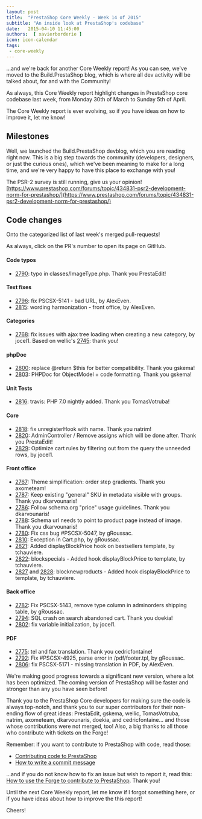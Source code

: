 ```yaml
---
layout: post
title:  "PrestaShop Core Weekly - Week 14 of 2015"
subtitle: "An inside look at PrestaShop's codebase"
date:   2015-04-10 11:45:00
authors:  [ xavierborderie ]
icon: icon-calendar
tags:
 - core-weekly
---
```


...and we're back for another Core Weekly report!
As you can see, we've moved to the Build.PrestaShop blog, which is where all dev activity will be talked about, for and with the Community!

As always, this Core Weekly report highlight changes in PrestaShop core codebase last week, from Monday 30th of March to Sunday 5th of April.

The Core Weekly report is ever evolving, so if you have ideas on how to improve it, let me know!

## Milestones

Well, we launched the Build.PrestaShop devblog, which you are reading right now. This is a big step towards the community (developers, designers, or just the curious ones), which we've been meaning to make for a long time, and we're very happy to have this place to exchange with you!

The PSR-2 survey is still running, give us your opinion! [https://www.prestashop.com/forums/topic/434831-psr2-development-norm-for-prestashop/](https://www.prestashop.com/forums/topic/434831-psr2-development-norm-for-prestashop/)

## Code changes

Onto the categorized list of last week's merged pull-requests!

As always, click on the PR's number to open its page on GitHub.

#### Code typos

 * [2790](https://github.com/PrestaShop/PrestaShop/pull/2790): typo in classes/ImageType.php. Thank you PrestaEdit!
 
#### Text fixes

 * [2796](https://github.com/PrestaShop/PrestaShop/pull/2796): fix PSCSX-5141 - bad URL, by AlexEven.
 * [2815](https://github.com/PrestaShop/PrestaShop/pull/2815): wording harmonization - front office, by AlexEven.
 
#### Categories

 * [2768](https://github.com/PrestaShop/PrestaShop/pull/2768): fix issues with ajax tree loading when creating a new category, by jocel1. Based on wellic's [2745](https://github.com/PrestaShop/PrestaShop/pull/2745): thank you!

#### phpDoc

 * [2800](https://github.com/PrestaShop/PrestaShop/pull/2800): replace @return $this for better compatibility. Thank you gskema!
 * [2803](https://github.com/PrestaShop/PrestaShop/pull/2803): PHPDoc for ObjectModel + code formatting. Thank you gskema!
 
#### Unit Tests

 * [2816](https://github.com/PrestaShop/PrestaShop/pull/2816): travis: PHP 7.0 nightly added. Thank you TomasVotruba!
 
#### Core

 * [2818](https://github.com/PrestaShop/PrestaShop/pull/2818): fix unregisterHook with name. Thank you natrim!
 * [2820](https://github.com/PrestaShop/PrestaShop/pull/2820): AdminController / Remove assigns which will be done after. Thank you PrestaEdit!
 * [2829](https://github.com/PrestaShop/PrestaShop/pull/2829): Optimize cart rules by filtering out from the query the unneeded rows, by jocel1.

#### Front office

 * [2767](https://github.com/PrestaShop/PrestaShop/pull/2767): Theme simplification: order step gradients. Thank you axometeam!
 * [2787](https://github.com/PrestaShop/PrestaShop/pull/2787): Keep existing "general" SKU in metadata visible with groups. Thank you dkarvounaris!
 * [2786](https://github.com/PrestaShop/PrestaShop/pull/2786): Follow schema.org "price" usage guidelines. Thank you dkarvounaris!
 * [2788](https://github.com/PrestaShop/PrestaShop/pull/2788): Schema url needs to point to product page instead of image. Thank you dkarvounaris!
 * [2780](https://github.com/PrestaShop/PrestaShop/pull/2780): Fix css bug #PSCSX-5047, by gRoussac.
 * [2810](https://github.com/PrestaShop/PrestaShop/pull/2810): Exception in Cart.php, by gRoussac.
 * [2821](https://github.com/PrestaShop/PrestaShop/pull/2821): Added displayBlockPrice hook on bestsellers template, by tchauviere.
 * [2822](https://github.com/PrestaShop/PrestaShop/pull/2822): blockspecials - Added hook displayBlockPrice to template, by tchauviere.
 * [2827](https://github.com/PrestaShop/PrestaShop/pull/2827) and [2828](https://github.com/PrestaShop/PrestaShop/pull/2828): blocknewproducts - Added hook displayBlockPrice to template, by tchauviere.
 
#### Back office

 * [2782](https://github.com/PrestaShop/PrestaShop/pull/2782): Fix PSCSX-5143, remove type column in adminorders shipping table, by gRoussac.
 * [2794](https://github.com/PrestaShop/PrestaShop/pull/2794): SQL crash on search abandoned cart. Thank you doekia!
 * [2802](https://github.com/PrestaShop/PrestaShop/pull/2802): fix variable initialization, by jocel1.
 
#### PDF

 * [2775](https://github.com/PrestaShop/PrestaShop/pull/2775): tel and fax translation. Thank you cedricfontaine!
 * [2792](https://github.com/PrestaShop/PrestaShop/pull/2792): Fix #PSCSX-4925, parse error in /pdf/footer.tpl, by gRoussac.
 * [2806](https://github.com/PrestaShop/PrestaShop/pull/2806): fix PSCSX-5171 - missing translation in PDF, by AlexEven.

 
We're making good progress towards a significant new version, where a lot has been optimized. The coming version of PrestaShop will be faster and stronger than any you have seen before!

Thank you to the PrestaShop Core developers for making sure the code is always top-notch, and thank you to our super contributors for their non-ending flow of great ideas: PrestaEdit, gskema, wellic, TomasVotruba, natrim, axometeam, dkarvounaris, doekia, and cedricfontaine... and those whose contributions were not merged, too! Also, a big thanks to all those who contribute with tickets on the Forge!

Remember: if you want to contribute to PrestaShop with code, read those:

 * [Contributing code to PrestaShop](http://doc.prestashop.com/display/PS16/Contributing+code+to+PrestaShop)
 * [How to write a commit message](http://doc.prestashop.com/display/PS16/How+to+write+a+commit+message)

...and if you do not know how to fix an issue but wish to report it, read this: [How to use the Forge to contribute to PrestaShop](http://doc.prestashop.com/display/PS16/How+to+use+the+Forge+to+contribute+to+PrestaShop). Thank you!

Until the next Core Weekly report, let me know if I forgot something here, or if you have ideas about how to improve the this report!

Cheers!
